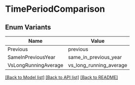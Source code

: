 # TimePeriodComparison

## Enum Variants

| Name | Value |
|---- | -----|
| Previous | previous |
| SameInPreviousYear | same_in_previous_year |
| VsLongRunningAverage | vs_long_running_average |


[[Back to Model list]](../README.md#documentation-for-models) [[Back to API list]](../README.md#documentation-for-api-endpoints) [[Back to README]](../README.md)


